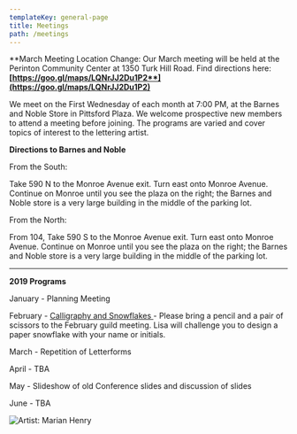 ```yaml
---
templateKey: general-page
title: Meetings
path: /meetings
---
```

**March Meeting Location Change: Our March meeting will be held at the Perinton Community Center at 1350 Turk Hill Road. Find directions here: **[**https://goo.gl/maps/LQNrJJ2Du1P2**](https://goo.gl/maps/LQNrJJ2Du1P2)****

We meet on the First Wednesday of each month at 7:00 PM, at the Barnes and Noble Store in Pittsford Plaza. We welcome prospective new members to attend a meeting before joining. The programs are varied and cover topics of interest to the lettering artist.

**Directions to Barnes and Noble**

From the South:

Take 590 N to the Monroe Avenue exit. Turn east onto Monroe Avenue. Continue on Monroe until you see the plaza on the right; the Barnes and Noble store is a very large building in the middle of the parking lot.

From the North:

From 104, Take 590 S to the Monroe Avenue exit. Turn east onto Monroe Avenue. Continue on Monroe until you see the plaza on the right; the Barnes and Noble store is a very large building in the middle of the parking lot.

- - -

**2019 Programs**

January - Planning Meeting

February - [Calligraphy and Snowflakes ](/februarynotes)- Please bring a pencil and a pair of scissors to the February guild meeting.  Lisa will challenge you to design a paper snowflake with your name or initials.

March - Repetition of Letterforms

April - TBA

May - Slideshow of old Conference slides and discussion of slides

June - TBA

![Artist: Marian Henry](/img/marianh_resistentialism.jpg)
